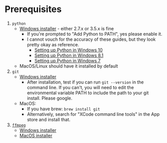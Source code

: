 # Prerequisites

1. ``python``
    -  [Windows installer](https://www.python.org/downloads/windows/) - either 2.7.x or 3.5.x is fine
        * If you're prompted to "Add Python to PATH", yes please enable it.
        * I cannot vouch for the accuracy of these guides, but they look pretty okay as reference.
            - [Setting up Python in Windows 10](http://www.anthonydebarros.com/2015/08/16/setting-up-python-in-windows-10/)
            - [Setting up Python in Windows 8.1](http://www.anthonydebarros.com/2014/02/16/setting-up-python-in-windows-8-1/)
            - [Setting up Python in Windows 7](http://www.anthonydebarros.com/2011/10/15/setting-up-python-in-windows-7/)
    -  MacOS/Linux should have it installed by default
2. ``git``
    - [Windows installer](https://git-for-windows.github.io/)
        * After installation, test if you can run ``git --version`` in the command line. If you can't, you will need to edit the environmental variable PATH to include the path to your git install. Please google.
    - MacOS:
        * If you have brew: ``brew install git``
        * Alternatively, search for "XCode command line tools" in the App store and install that.
3. [``ffmpeg``](https://ffmpeg.org/)
    - [Windows installer](https://ffmpeg.zeranoe.com/builds/)
    - [MacOS installer](https://evermeet.cx/ffmpeg/)
